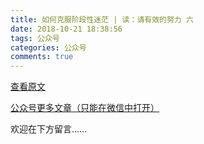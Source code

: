 ```yaml
---
title: 如何克服阶段性迷茫 | 读：请有效的努力 六
date: 2018-10-21 18:38:56
tags: 公众号
categories: 公众号
comments: true
---
```


[查看原文](https://mp.weixin.qq.com/s/kT3HJ1wg8GLDUsqYhuHvXg) 

[公众号更多文章（只能在微信中打开）](https://mp.weixin.qq.com/mp/profile_ext?action=home&__biz=MzUyMTg5MjA5OA==&scene=123#wechat_redirect)

欢迎在下方留言…… 

<!---more--->